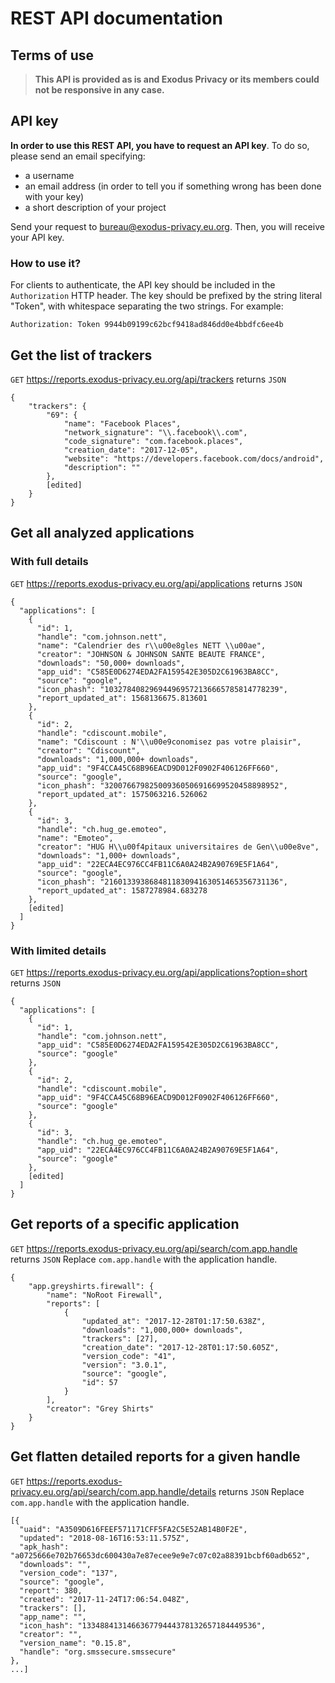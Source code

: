 # REST API documentation

## Terms of use

> **This API is provided as is and Exodus Privacy or its members could not be responsive in any case.**

## API key

**In order to use this REST API, you have to request an API key**. To do so, please send an email specifying:
* a username
* an email address (in order to tell you if something wrong has been done with your key)
* a short description of your project

Send your request to [bureau@exodus-privacy.eu.org](mailto:bureau@exodus-privacy.eu.org). Then, you will receive your API key.

### How to use it?

For clients to authenticate, the API key should be included in the `Authorization` HTTP header. The key should be prefixed by the string literal "Token", with whitespace separating the two strings. For example:
```
Authorization: Token 9944b09199c62bcf9418ad846dd0e4bbdfc6ee4b
```

## Get the list of trackers

`GET` https://reports.exodus-privacy.eu.org/api/trackers returns `JSON`
```
{
    "trackers": {
        "69": {
            "name": "Facebook Places",
            "network_signature": "\\.facebook\\.com",
            "code_signature": "com.facebook.places",
            "creation_date": "2017-12-05",
            "website": "https://developers.facebook.com/docs/android",
            "description": ""
        },
        [edited]
    }
}
```

## Get all analyzed applications

### With full details

`GET` https://reports.exodus-privacy.eu.org/api/applications returns `JSON`
```
{
  "applications": [
    {
      "id": 1,
      "handle": "com.johnson.nett",
      "name": "Calendrier des r\\u00e8gles NETT \\u00ae",
      "creator": "JOHNSON & JOHNSON SANTE BEAUTE FRANCE",
      "downloads": "50,000+ downloads",
      "app_uid": "C585E0D6274EDA2FA159542E305D2C61963BA8CC",
      "source": "google",
      "icon_phash": "103278408296944969572136665785814778239",
      "report_updated_at": 1568136675.813601
    },
    {
      "id": 2,
      "handle": "cdiscount.mobile",
      "name": "Cdiscount : N'\\u00e9conomisez pas votre plaisir",
      "creator": "Cdiscount",
      "downloads": "1,000,000+ downloads",
      "app_uid": "9F4CCA45C68B96EACD9D012F0902F406126FF660",
      "source": "google",
      "icon_phash": "320076679825009360506916699520458898952",
      "report_updated_at": 1575063216.526062
    },
    {
      "id": 3,
      "handle": "ch.hug_ge.emoteo",
      "name": "Emoteo",
      "creator": "HUG H\\u00f4pitaux universitaires de Gen\\u00e8ve",
      "downloads": "1,000+ downloads",
      "app_uid": "22ECA4EC976CC4FB11C6A0A24B2A90769E5F1A64",
      "source": "google",
      "icon_phash": "216013393868481183094163051465356731136",
      "report_updated_at": 1587278984.683278
    },
    [edited]
  ]
}
```

### With limited details

`GET` https://reports.exodus-privacy.eu.org/api/applications?option=short returns `JSON`
```
{
  "applications": [
    {
      "id": 1,
      "handle": "com.johnson.nett",
      "app_uid": "C585E0D6274EDA2FA159542E305D2C61963BA8CC",
      "source": "google"
    },
    {
      "id": 2,
      "handle": "cdiscount.mobile",
      "app_uid": "9F4CCA45C68B96EACD9D012F0902F406126FF660",
      "source": "google"
    },
    {
      "id": 3,
      "handle": "ch.hug_ge.emoteo",
      "app_uid": "22ECA4EC976CC4FB11C6A0A24B2A90769E5F1A64",
      "source": "google"
    },
    [edited]
  ]
}
```

## Get reports of a specific application

`GET` https://reports.exodus-privacy.eu.org/api/search/com.app.handle returns `JSON`
Replace `com.app.handle` with the application handle.
```
{
    "app.greyshirts.firewall": {
        "name": "NoRoot Firewall",
        "reports": [
            {
                "updated_at": "2017-12-28T01:17:50.638Z",
                "downloads": "1,000,000+ downloads",
                "trackers": [27],
                "creation_date": "2017-12-28T01:17:50.605Z",
                "version_code": "41",
                "version": "3.0.1",
                "source": "google",
                "id": 57
            }
        ],
        "creator": "Grey Shirts"
    }
}
```
## Get flatten detailed reports for a given handle

`GET` https://reports.exodus-privacy.eu.org/api/search/com.app.handle/details returns `JSON`
Replace `com.app.handle` with the application handle.
```
[{
  "uaid": "A3509D616FEEF571171CFF5FA2C5E52AB14B0F2E",
  "updated": "2018-08-16T16:53:11.575Z",
  "apk_hash": "a0725666e702b76653dc600430a7e87ecee9e9e7c07c02a88391bcbf60adb652",
  "downloads": "",
  "version_code": "137",
  "source": "google",
  "report": 380,
  "created": "2017-11-24T17:06:54.048Z",
  "trackers": [],
  "app_name": "",
  "icon_hash": "133488413146636779444378132657184449536",
  "creator": "",
  "version_name": "0.15.8",
  "handle": "org.smssecure.smssecure"
},
...]
```
